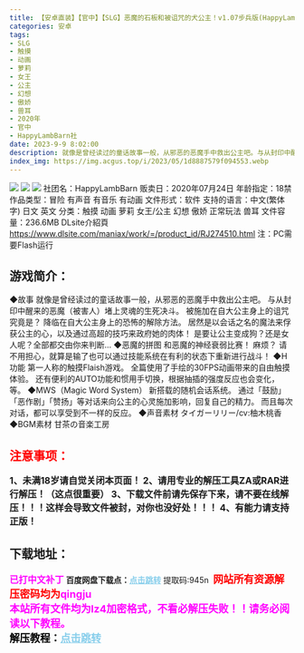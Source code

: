 ```yaml
---
title: 【安卓直装】【官中】【SLG】恶魔的石板和被诅咒的犬公主！v1.07步兵版(HappyLambBarn_悪魔の石板と呪いの犬姫_Ver1_07_UNC)
categories: 安卓
tags:
- SLG
- 触摸
- 动画
- 萝莉
- 女王
- 公主
- 幻想
- 傲娇
- 兽耳
- 2020年
- 官中
- HappyLambBarn社
date: 2023-9-9 8:02:00
description: 就像是曾经读过的童话故事一般，从邪恶的恶魔手中救出公主吧。与从封印中醒来的恶魔（被害人）堵上灵魂的生死决斗。被施加在自大公主身上的诅咒究竟是？降临在自大公主身上的恐怖的解除方法。居然是以会话之名的魔法来俘获公主的心，以及通过高超的技巧来政府她的肉体！是要让公主变成狗？还是女人呢？全部都交由你来判断…
index_img: https://img.acgus.top/i/2023/05/1d8887579f094553.webp
---
```

![](https://img.acgus.top/i/2023/05/1d8887579f094553.webp)
![](https://img.acgus.top/i/2023/05/3d9962c3ac094553.webp)
![](https://img.acgus.top/i/2023/05/db711b4a04094553.webp)
社团名：HappyLambBarn
贩卖日：2020年07月24日
年龄指定：18禁
作品类型：冒险 有声音 有音乐 有动画
文件形式：软件
支持的语言：中文(繁体字) 日文 英文
分类：触摸 动画 萝莉 女王/公主 幻想 傲娇 正常玩法 兽耳
文件容量：236.6MB
DLsite介紹頁
https://www.dlsite.com/maniax/work/=/product_id/RJ274510.html
注：PC需要Flash运行


## 游戏简介：
◆故事
就像是曾经读过的童话故事一般，从邪恶的恶魔手中救出公主吧。
与从封印中醒来的恶魔（被害人）堵上灵魂的生死决斗。
被施加在自大公主身上的诅咒究竟是？
降临在自大公主身上的恐怖的解除方法。
居然是以会话之名的魔法来俘获公主的心，以及通过高超的技巧来政府她的肉体！
是要让公主变成狗？还是女人呢？全部都交由你来判断…
◆恶魔的拼图
和恶魔的神经衰弱比赛！
麻烦？
请不用担心，就算是输了也可以通过技能系统在有利的状态下重新进行战斗！
◆H功能
第一人称的触摸Flaish游戏。
全篇使用了手绘的30FPS动画带来的自由触摸体验。
还有便利的AUTO功能和惯用手切换，根据抽插的强度反应也会变化，等。
◆MWS（Magic Word System）
新搭载的随机会话系统。
通过「鼓励」「恶作剧」「赞扬」等对话来向公主的心灵施加影响，回复自己的精力。
而且每次对话，都可以享受到不一样的反应。
◆声音素材
タイガーリリー/cv:柚木桃香
◆BGM素材
甘茶の音楽工房
<br>




## <font color=#FF0000 >注意事项：</font>
<font size=3><b>1、未满18岁请自觉关闭本页面！
2、请用专业的解压工具ZA或RAR进行解压！（这点很重要）
3、下载文件前请先保存下来，请不要在线解压！！！这样会导致文件被封，对你也没好处！！！
4、有能力请支持正版！</b></font>

## 下载地址：
<font color=#FF00FF size=3><b>已打中文补丁</b></font>
<b>百度网盘下载点：</b><a href="https://pan.baidu.com/s/1xGokU_0f7ZSvAHhLUhEmXw?pwd=945n" style="color: #87CEEB;"><b>点击跳转</b></a> 提取码:945n
<a style="padding: 0" href="https://post.qingju.org/AD/"><img style="max-width:100%" src="https://img.acgus.top/i/2024/07/478f689b8021d8d499ab43d21acf137a.gif" alt=""></a>
<b><font color=#FF0000 size=4>网站所有资源解压密码均为</b></font><b><font color=#FF00FF size=4>qingju</font><font color=#FF0000 ></font></b><br><b><font color=#FF00FF size=4>本站所有文件均为lz4加密格式，不看必解压失败！！请务必阅读以下教程。</b></font><br><b><font color=#000 size=4>解压教程：</b><a href="https://post.qingju.org/tutorial/000/" style="color: #87CEEB;"><b>点击跳转</b></a>